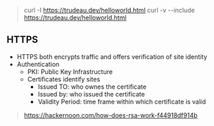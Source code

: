 
> curl -I https://trudeau.dev/helloworld.html
> curl -v --include https://trudeau.dev/helloworld.html

## HTTPS

+ HTTPS both encrypts traffic and offers verification of site identity
+ Authentication
  + PKI: Public Key Infrastructure
  + Certificates identify sites
    + Issued TO: who ownes the certificate
    + Issued by: who issued the certificate
    + Validity Period: time frame within which certificate is valid

> https://hackernoon.com/how-does-rsa-work-f44918df914b
